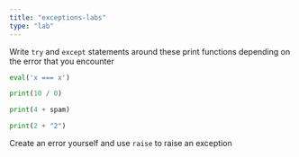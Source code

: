 ```yaml
---
title: "exceptions-labs"
type: "lab"
---
```

Write `try` and `except` statements around these print functions depending on the error that you encounter

```python
eval('x === x')

print(10 / 0)

print(4 + spam)

print(2 + "2")
```

Create an error yourself and use `raise` to raise an exception